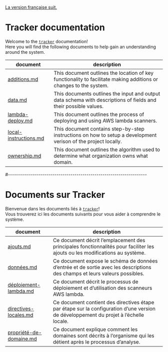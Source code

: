 [La version française suit.](#---------------------------------------------------------------------)

# Tracker documentation

Welcome to the [`tracker`](https://github.com/cds-snc/tracker) documentation!  
Here you will find the following documents to help gain an understanding around the system.

| document | description |
| -------- | ----------- |
| [additions.md](additions.md) | This document outlines the location of key functionality to facilitate making additions or changes to the system. |
| [data.md](data.md) | This documents outlines the input and output data schema with descriptions of fields and their possible values. |
| [lambda-deploy.md](lambda-deploy.md) | This document outlines the process of deploying and using AWS lambda scanners. |
| [local-instructions.md](local-instructions.md) | This document contains step-by-step instructions on how to setup a development verison of the project locally. |
| [ownership.md](ownership.md) | This document outlines the algorithm used to determine what organization owns what domain. |

#---------------------------------------------------------------------

# Documents sur Tracker

Bienvenue dans les documents liés à [`tracker`](https://github.com/cds-snc/tracker)!  
Vous trouverez ici les documents suivants pour vous aider à comprendre le système.

| document | description |
| -------- | ----------- |
| [ajouts.md](ajouts.md) | Ce document décrit l’emplacement des principales fonctionnalités pour faciliter les ajouts ou les modifications au système. |
| [données.md](donnees.md) | Ce document expose le schéma de données d’entrée et de sortie avec les descriptions des champs et leurs valeurs possibles. |
| [déploiement-lambda.md](deploiement-lambda.md) | Ce document décrit le processus de déploiement et d’utilisation des scanneurs AWS lambda. |
| [directives-locales.md](directives-locales.md) | Ce document contient des directives étape par étape sur la configuration d’une version de développement du projet à l’échelle locale. |
| [propriété-de-domaine.md](propriete-de-domaine.md) | Ce document explique comment les domaines sont décrits à l’organisme qui les détient après le processus d’analyse. |
